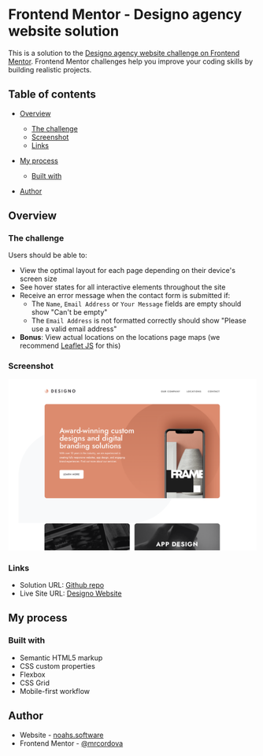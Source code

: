 # Frontend Mentor - Designo agency website solution

This is a solution to the [Designo agency website challenge on Frontend Mentor](https://www.frontendmentor.io/challenges/designo-multipage-website-G48K6rfUT). Frontend Mentor challenges help you improve your coding skills by building realistic projects.

## Table of contents

- [Overview](#overview)
  - [The challenge](#the-challenge)
  - [Screenshot](#screenshot)
  - [Links](#links)
- [My process](#my-process)

  - [Built with](#built-with)

- [Author](#author)

## Overview

### The challenge

Users should be able to:

- View the optimal layout for each page depending on their device's screen size
- See hover states for all interactive elements throughout the site
- Receive an error message when the contact form is submitted if:
  - The `Name`, `Email Address` or `Your Message` fields are empty should show "Can't be empty"
  - The `Email Address` is not formatted correctly should show "Please use a valid email address"
- **Bonus**: View actual locations on the locations page maps (we recommend [Leaflet JS](https://leafletjs.com/) for this)

### Screenshot

![](frontend/assets/screenshot.png)

### Links

- Solution URL: [Github repo](https://github.com/mrcordova/designo-multi-page-website)
- Live Site URL: [Designo Website](https://designo-multi-page-website.onrender.com)

## My process

### Built with

- Semantic HTML5 markup
- CSS custom properties
- Flexbox
- CSS Grid
- Mobile-first workflow

## Author

- Website - [noahs.software](https://noahs.software)
- Frontend Mentor - [@mrcordova](https://www.frontendmentor.io/profile/mrcordova)
